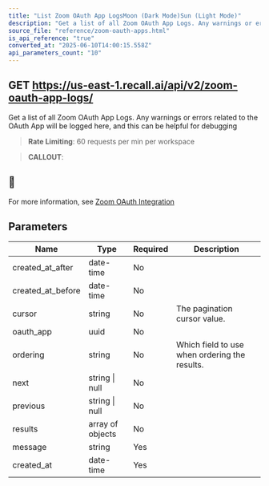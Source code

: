 ```yaml
---
title: "List Zoom OAuth App LogsMoon (Dark Mode)Sun (Light Mode)"
description: "Get a list of all Zoom OAuth App Logs. Any warnings or errors related to the OAuth App will be logged here, and this can be helpful for debugging. This endpoint is rate limited to: 60 requests per min per workspace"
source_file: "reference/zoom-oauth-apps.html"
is_api_reference: "true"
converted_at: "2025-06-10T14:00:15.558Z"
api_parameters_count: "10"
---
```

## GET https://us-east-1.recall.ai/api/v2/zoom-oauth-app-logs/

Get a list of all Zoom OAuth App Logs. Any warnings or errors related to the OAuth App will be logged here, and this can be helpful for debugging

> **Rate Limiting**: 60 requests per min per workspace

> **CALLOUT**:

## 📘

For more information, see [Zoom OAuth Integration](/docs/zoom-oauth-integration)
## Parameters

| Name | Type | Required | Description |
| --- | --- | --- | --- |
| created_at_after | date-time | No |  |
| created_at_before | date-time | No |  |
| cursor | string | No | The pagination cursor value. |
| oauth_app | uuid | No |  |
| ordering | string | No | Which field to use when ordering the results. |
| next | string \| null | No |  |
| previous | string \| null | No |  |
| results | array of objects | No |  |
| message | string | Yes |  |
| created_at | date-time | Yes |  |
